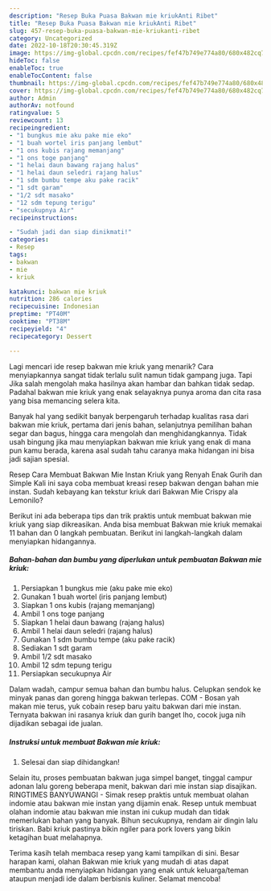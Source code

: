 ```yaml
---
description: "Resep Buka Puasa Bakwan mie kriukAnti Ribet"
title: "Resep Buka Puasa Bakwan mie kriukAnti Ribet"
slug: 457-resep-buka-puasa-bakwan-mie-kriukanti-ribet
category: Uncategorized
date: 2022-10-18T20:30:45.319Z
image: https://img-global.cpcdn.com/recipes/fef47b749e774a80/680x482cq70/bakwan-mie-kriuk-foto-resep-utama.jpg
hideToc: false
enableToc: true
enableTocContent: false
thumbnail: https://img-global.cpcdn.com/recipes/fef47b749e774a80/680x482cq70/bakwan-mie-kriuk-foto-resep-utama.jpg
cover: https://img-global.cpcdn.com/recipes/fef47b749e774a80/680x482cq70/bakwan-mie-kriuk-foto-resep-utama.jpg
author: Admin
authorAv: notfound
ratingvalue: 5
reviewcount: 13
recipeingredient:
- "1 bungkus mie aku pake mie eko"
- "1 buah wortel iris panjang lembut"
- "1 ons kubis rajang memanjang"
- "1 ons toge panjang"
- "1 helai daun bawang rajang halus"
- "1 helai daun seledri rajang halus"
- "1 sdm bumbu tempe aku pake racik"
- "1 sdt garam"
- "1/2 sdt masako"
- "12 sdm tepung terigu"
- "secukupnya Air"
recipeinstructions:

- "Sudah jadi dan siap dinikmati!"
categories:
- Resep
tags:
- bakwan
- mie
- kriuk

katakunci: bakwan mie kriuk 
nutrition: 286 calories
recipecuisine: Indonesian
preptime: "PT40M"
cooktime: "PT38M"
recipeyield: "4"
recipecategory: Dessert

---
```



Lagi mencari ide resep bakwan mie kriuk yang menarik? Cara menyiapkannya sangat tidak terlalu sulit namun tidak gampang juga. Tapi Jika salah mengolah maka hasilnya akan hambar dan bahkan tidak sedap. Padahal bakwan mie kriuk yang enak selayaknya punya aroma dan cita rasa yang bisa memancing selera kita.


Banyak hal yang sedikit banyak berpengaruh terhadap kualitas rasa dari bakwan mie kriuk, pertama dari jenis bahan, selanjutnya pemilihan bahan segar dan bagus, hingga cara mengolah dan menghidangkannya. Tidak usah bingung jika mau menyiapkan bakwan mie kriuk yang enak di mana pun kamu berada, karena asal sudah tahu caranya maka hidangan ini bisa jadi sajian spesial.

Resep Cara Membuat Bakwan Mie Instan Kriuk yang Renyah Enak Gurih dan Simple Kali ini saya coba membuat kreasi resep bakwan dengan bahan mie instan. Sudah kebayang kan tekstur kriuk dari Bakwan Mie Crispy ala Lemonilo?


Berikut ini ada beberapa tips dan trik praktis untuk membuat bakwan mie kriuk yang siap dikreasikan. Anda bisa membuat Bakwan mie kriuk memakai 11 bahan dan 0 langkah pembuatan. Berikut ini langkah-langkah dalam menyiapkan hidangannya.

<!--inarticleads1-->

##### Bahan-bahan dan bumbu yang diperlukan untuk pembuatan Bakwan mie kriuk:

1. Persiapkan 1 bungkus mie (aku pake mie eko)
1. Gunakan 1 buah wortel (iris panjang lembut)
1. Siapkan 1 ons kubis (rajang memanjang)
1. Ambil 1 ons toge panjang
1. Siapkan 1 helai daun bawang (rajang halus)
1. Ambil 1 helai daun seledri (rajang halus)
1. Gunakan 1 sdm bumbu tempe (aku pake racik)
1. Sediakan 1 sdt garam
1. Ambil 1/2 sdt masako
1. Ambil 12 sdm tepung terigu
1. Persiapkan secukupnya Air


Dalam wadah, campur semua bahan dan bumbu halus. Celupkan sendok ke minyak panas dan goreng hingga bakwan terlepas. COM - Bosan yah makan mie terus, yuk cobain resep baru yaitu bakwan dari mie instan. Ternyata bakwan ini rasanya kriuk dan gurih banget lho, cocok juga nih dijadikan sebagai ide jualan. 

<!--inarticleads2-->

##### Instruksi untuk membuat Bakwan mie kriuk:


1. Selesai dan siap dihidangkan!

Selain itu, proses pembuatan bakwan juga simpel banget, tinggal campur adonan lalu goreng beberapa menit, bakwan dari mie instan siap disajikan. RINGTIMES BANYUWANGI - Simak resep praktis untuk membuat olahan indomie atau bakwan mie instan yang dijamin enak. Resep untuk membuat olahan indomie atau bakwan mie instan ini cukup mudah dan tidak memerlukan bahan yang banyak. Bihun secukupnya, rendam air dingin lalu tiriskan. Babi kriuk pastinya bikin ngiler para pork lovers yang bikin ketagihan buat melahapnya. 

Terima kasih telah membaca resep yang kami tampilkan di sini. Besar harapan kami, olahan Bakwan mie kriuk yang mudah di atas dapat membantu anda menyiapkan hidangan yang enak untuk keluarga/teman ataupun menjadi ide dalam berbisnis kuliner. Selamat mencoba!
